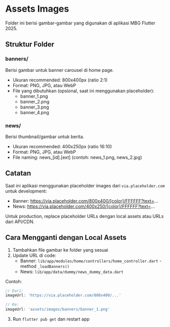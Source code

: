 # Assets Images

Folder ini berisi gambar-gambar yang digunakan di aplikasi MBG Flutter 2025.

## Struktur Folder

### banners/
Berisi gambar untuk banner carousel di home page.
- Ukuran recommended: 800x400px (ratio 2:1)
- Format: PNG, JPG, atau WebP
- File yang dibutuhkan (opsional, saat ini menggunakan placeholder):
  - banner_1.png
  - banner_2.png
  - banner_3.png
  - banner_4.png

### news/
Berisi thumbnail/gambar untuk berita.
- Ukuran recommended: 400x250px (ratio 16:10)
- Format: PNG, JPG, atau WebP
- File naming: news_[id].[ext] (contoh: news_1.png, news_2.jpg)

## Catatan

Saat ini aplikasi menggunakan placeholder images dari `via.placeholder.com` untuk development:
- Banner: https://via.placeholder.com/800x400/[color]/FFFFFF?text=...
- News: https://via.placeholder.com/400x250/[color]/FFFFFF?text=...

Untuk production, replace placeholder URLs dengan local assets atau URLs dari API/CDN.

## Cara Mengganti dengan Local Assets

1. Tambahkan file gambar ke folder yang sesuai
2. Update URL di code:
   - Banner: `lib/app/modules/home/controllers/home_controller.dart` - method `_loadBanners()`
   - News: `lib/app/data/dummy/news_dummy_data.dart`

Contoh:
```dart
// Dari:
imageUrl: 'https://via.placeholder.com/800x400/...'

// Ke:
imageUrl: 'assets/images/banners/banner_1.png'
```

3. Run `flutter pub get` dan restart app
